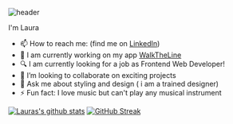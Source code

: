 ![header](https://capsule-render.vercel.app/api?type=slice&color=auto&height=200&section=header&text=Hi%20there!&animation=fadeIn&fontAlign=80&fontAlignY=35)

I'm Laura
- 📫 How to reach me: (find me on [LinkedIn](https://www.linkedin.com/in/lauravikanis/))
- 🔭 I am currently working on my app [WalkTheLine](https://github.com/lauravikanis/WalkTheLine)
- 🔍 I am currently looking for a job as Frontend Web Developer!
- 👯 I’m looking to collaborate on exciting projects
- 💬 Ask me about styling and design ( i am a trained designer)
- ⚡ Fun fact: I love music but can't play any musical instrument

[![Lauras's github stats](https://github-readme-stats.vercel.app/api?username=lauravikanis&show_icons=true&hide=stars)](https://github.com/anuraghazra/github-readme-stats)
[![GitHub Streak](https://github-readme-streak-stats.herokuapp.com/?user=lauravikanis&theme=default)](https://github.com/DenverCoder1/github-readme-streak-stats)

<!--
**lauravikanis/lauravikanis** is a ✨ _special_ ✨ repository because its `README.md` (this file) appears on your GitHub profile.

Here are some ideas to get you started:


- 👯 I’m looking to collaborate on ...
- 🤔 I’m looking for help with ...
- 📫 How to reach me: ...
- 😄 Pronouns: ...
- 🌱 I’m currently trying to find a job (find me on [LinkedIn](https://www.linkedin.com/in/lauravikanis/))

-->
